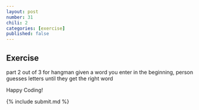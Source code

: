```yaml
---
layout: post
number: 31
chili: 2
categories: [exercise]
published: false
---
```


## Exercise

part 2 out of 3 for hangman
given a word you enter in the beginning, person guesses letters until they get the right word

Happy Coding!

{% include submit.md %}
